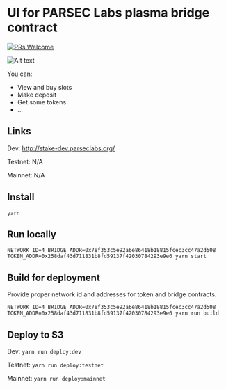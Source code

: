 # UI for PARSEC Labs plasma bridge contract

[![PRs Welcome](https://img.shields.io/badge/PRs-welcome-brightgreen.svg?style=flat-square)](http://makeapullrequest.com)

![Alt text](screenshot.png)

You can:

- View and buy slots
- Make deposit
- Get some tokens
- ...

## Links

Dev: http://stake-dev.parseclabs.org/

Testnet: N/A

Mainnet: N/A

## Install

`yarn`

## Run locally

```
NETWORK_ID=4 BRIDGE_ADDR=0x78f353c5e92a6e86418b18815fcec3cc47a2d508 TOKEN_ADDR=0x258daf43d711831b8fd59137f42030784293e9e6 yarn start
```

## Build for deployment

Provide proper network id and addresses for token and bridge contracts.

```
NETWORK_ID=4 BRIDGE_ADDR=0x78f353c5e92a6e86418b18815fcec3cc47a2d508 TOKEN_ADDR=0x258daf43d711831b8fd59137f42030784293e9e6 yarn run build
```

## Deploy to S3

Dev:
`yarn run deploy:dev`

Testnet: `yarn run deploy:testnet`

Mainnet: `yarn run deploy:mainnet`

